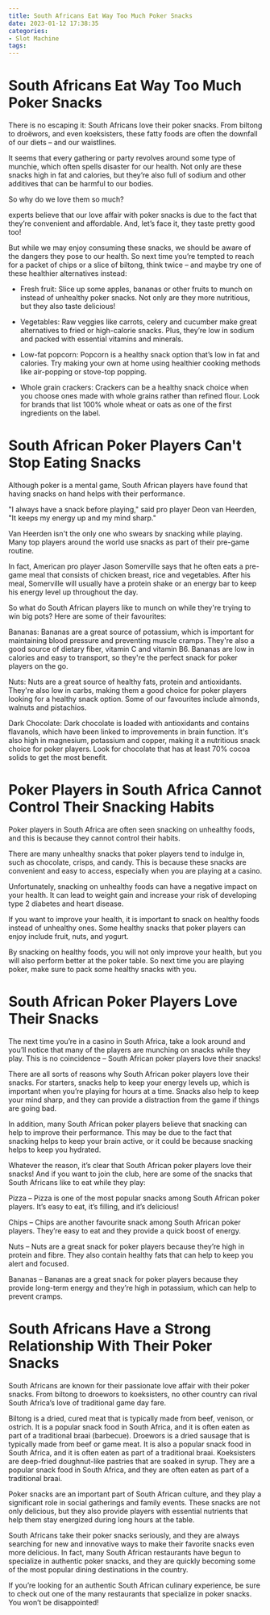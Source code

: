 ```yaml
---
title: South Africans Eat Way Too Much Poker Snacks
date: 2023-01-12 17:38:35
categories:
- Slot Machine
tags:
---
```



#  South Africans Eat Way Too Much Poker Snacks

There is no escaping it: South Africans love their poker snacks. From biltong to droëwors, and even koeksisters, these fatty foods are often the downfall of our diets – and our waistlines.

It seems that every gathering or party revolves around some type of munchie, which often spells disaster for our health. Not only are these snacks high in fat and calories, but they’re also full of sodium and other additives that can be harmful to our bodies.

So why do we love them so much?

 experts believe that our love affair with poker snacks is due to the fact that they’re convenient and affordable. And, let’s face it, they taste pretty good too!

But while we may enjoy consuming these snacks, we should be aware of the dangers they pose to our health. So next time you’re tempted to reach for a packet of chips or a slice of biltong, think twice – and maybe try one of these healthier alternatives instead:

- Fresh fruit: Slice up some apples, bananas or other fruits to munch on instead of unhealthy poker snacks. Not only are they more nutritious, but they also taste delicious!

- Vegetables: Raw veggies like carrots, celery and cucumber make great alternatives to fried or high-calorie snacks. Plus, they’re low in sodium and packed with essential vitamins and minerals.

- Low-fat popcorn: Popcorn is a healthy snack option that’s low in fat and calories. Try making your own at home using healthier cooking methods like air-popping or stove-top popping.

- Whole grain crackers: Crackers can be a healthy snack choice when you choose ones made with whole grains rather than refined flour. Look for brands that list 100% whole wheat or oats as one of the first ingredients on the label.

#  South African Poker Players Can't Stop Eating Snacks

Although poker is a mental game, South African players have found that having snacks on hand helps with their performance.

"I always have a snack before playing," said pro player Deon van Heerden, "It keeps my energy up and my mind sharp."

Van Heerden isn't the only one who swears by snacking while playing. Many top players around the world use snacks as part of their pre-game routine.

In fact, American pro player Jason Somerville says that he often eats a pre-game meal that consists of chicken breast, rice and vegetables. After his meal, Somerville will usually have a protein shake or an energy bar to keep his energy level up throughout the day.

So what do South African players like to munch on while they're trying to win big pots? Here are some of their favourites:

Bananas: Bananas are a great source of potassium, which is important for maintaining blood pressure and preventing muscle cramps. They're also a good source of dietary fiber, vitamin C and vitamin B6. Bananas are low in calories and easy to transport, so they're the perfect snack for poker players on the go.

Nuts: Nuts are a great source of healthy fats, protein and antioxidants. They're also low in carbs, making them a good choice for poker players looking for a healthy snack option. Some of our favourites include almonds, walnuts and pistachios.

Dark Chocolate: Dark chocolate is loaded with antioxidants and contains flavanols, which have been linked to improvements in brain function. It's also high in magnesium, potassium and copper, making it a nutritious snack choice for poker players. Look for chocolate that has at least 70% cocoa solids to get the most benefit.

#  Poker Players in South Africa Cannot Control Their Snacking Habits

Poker players in South Africa are often seen snacking on unhealthy foods, and this is because they cannot control their habits.

There are many unhealthy snacks that poker players tend to indulge in, such as chocolate, crisps, and candy. This is because these snacks are convenient and easy to access, especially when you are playing at a casino.

Unfortunately, snacking on unhealthy foods can have a negative impact on your health. It can lead to weight gain and increase your risk of developing type 2 diabetes and heart disease.

If you want to improve your health, it is important to snack on healthy foods instead of unhealthy ones. Some healthy snacks that poker players can enjoy include fruit, nuts, and yogurt.

By snacking on healthy foods, you will not only improve your health, but you will also perform better at the poker table. So next time you are playing poker, make sure to pack some healthy snacks with you.

#  South African Poker Players Love Their Snacks

The next time you’re in a casino in South Africa, take a look around and you’ll notice that many of the players are munching on snacks while they play. This is no coincidence – South African poker players love their snacks!

There are all sorts of reasons why South African poker players love their snacks. For starters, snacks help to keep your energy levels up, which is important when you’re playing for hours at a time. Snacks also help to keep your mind sharp, and they can provide a distraction from the game if things are going bad.

In addition, many South African poker players believe that snacking can help to improve their performance. This may be due to the fact that snacking helps to keep your brain active, or it could be because snacking helps to keep you hydrated.

Whatever the reason, it’s clear that South African poker players love their snacks! And if you want to join the club, here are some of the snacks that South Africans like to eat while they play:

Pizza – Pizza is one of the most popular snacks among South African poker players. It’s easy to eat, it’s filling, and it’s delicious!

Chips – Chips are another favourite snack among South African poker players. They’re easy to eat and they provide a quick boost of energy.

Nuts – Nuts are a great snack for poker players because they’re high in protein and fibre. They also contain healthy fats that can help to keep you alert and focused.

Bananas – Bananas are a great snack for poker players because they provide long-term energy and they’re high in potassium, which can help to prevent cramps.

#  South Africans Have a Strong Relationship With Their Poker Snacks

South Africans are known for their passionate love affair with their poker snacks. From biltong to droewors to koeksisters, no other country can rival South Africa’s love of traditional game day fare.

Biltong is a dried, cured meat that is typically made from beef, venison, or ostrich. It is a popular snack food in South Africa, and it is often eaten as part of a traditional braai (barbecue). Droewors is a dried sausage that is typically made from beef or game meat. It is also a popular snack food in South Africa, and it is often eaten as part of a traditional braai. Koeksisters are deep-fried doughnut-like pastries that are soaked in syrup. They are a popular snack food in South Africa, and they are often eaten as part of a traditional braai.

 Poker snacks are an important part of South African culture, and they play a significant role in social gatherings and family events. These snacks are not only delicious, but they also provide players with essential nutrients that help them stay energized during long hours at the table.

South Africans take their poker snacks seriously, and they are always searching for new and innovative ways to make their favorite snacks even more delicious. In fact, many South African restaurants have begun to specialize in authentic poker snacks, and they are quickly becoming some of the most popular dining destinations in the country.

If you’re looking for an authentic South African culinary experience, be sure to check out one of the many restaurants that specialize in poker snacks. You won’t be disappointed!